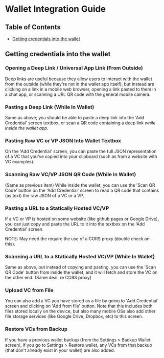 # Wallet Integration Guide

## Table of Contents

* [Getting credentials into the wallet](#getting-credentials-into-the-wallet)

## Getting credentials into the wallet

### Opening a Deep Link / Universal App Link (From Outside)

Deep links are useful because they allow users to interact with the wallet
from the outside (while they're not in the wallet app itself), but instead
are clicking on a link in a mobile web browser, opening a link pasted to them
in a chat app, or scanning a URL QR code with the general mobile camera.

### Pasting a Deep Link (While In Wallet)

Same as above; you should be able to paste a deep link into the 'Add Credential'
screen textbox, or scan a QR code containing a deep link _while inside the
wallet app_.

### Pasting Raw VC or VP JSON Into Wallet Textbox

On the 'Add Credential' screen, you can paste the full JSON representation
of a VC that you've copied into your clipboard (such as from a website with VC
examples).

### Scanning Raw VC/VP JSON QR Code (While In Wallet)

(Same as previous item)
While inside the wallet, you can use the 'Scan QR Code' button on the 'Add
Credential' screen to read a QR code that contains (as text) the raw JSON
of a VC or a VP.

### Pasting a URL to a Statically Hosted VC/VP

If a VC or VP is hosted on some website (like github pages or Google Drive),
you can just copy and paste the URL to it into the textbox on the 'Add Credential'
screen.

NOTE: May need the require the use of a CORS proxy (double check on this).

### Scanning a URL to a Statically Hosted VC/VP (While In Wallet)

Same as above, but instead of copying and pasting, you can use the 'Scan QR Code'
button from inside the wallet, and it will fetch and store the VC on the other
end. (Same deal, re CORS proxy)

### Upload VC from File

You can also add a VC you have stored as a file by going to 'Add Credential'
screen and clicking on 'Add from file' button.
Note that this includes both files stored locally on the device, but also
many mobile OSs also add other file storage services (like Google Drive, Dropbox,
etc) to this screen.

### Restore VCs from Backup

If you have a previous wallet backup (from the Settings > Backup Wallet screen),
if you go to Settings > Restore wallet, any VCs from that backup (that don't
already exist in your wallet) are also added.


